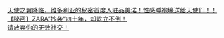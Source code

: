   
[天使之翼降临，维多利亚的秘密首度入驻品美诺！性感睡袍壕送给天使们！！](http://www.dianyue.me/archives/000/bu0r98a3u560iyz2/)  
[【秘密】ZARA”抄袭“四十年，却屹立不倒！](http://www.dianyue.me/archives/622/h25rpg7u0kz6g7g4/)  
[请放弃你的无效社交！](http://www.dianyue.me/archives/519/bb7lrtharw4qiho8/)